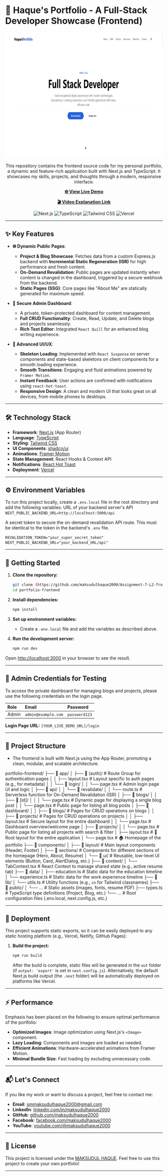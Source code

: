 # 🚀 Haque's Portfolio - A Full-Stack Developer Showcase (Frontend)

<div align="center">
  <img src="./public/preview.png" height="400" width="800" alt="Haque's Portfolio Cover"/>
</div>

<p align="center">
  This repository contains the frontend source code for my personal portfolio, a dynamic and feature-rich application built with Next.js and TypeScript. It showcases my skills, projects, and thoughts through a modern, responsive interface.
</p>

<p align="center">
  <a href="https://portfolio-frontend-nu-six.vercel.app" target="_blank">
    <strong>🌐 View Live Demo</strong>
  </a>
</p>

<p align="center">
  <a href="https://drive.google.com/file/d/1fwL1vwCjXs27QY8oTPCHHUdOKf4IPShe/view?usp=sharing">
    <strong>🎬 Video Explanation Link</strong>
  </a>
</p>

<p align="center">
  <img src="https://img.shields.io/badge/Next.js-000000?style=for-the-badge&logo=nextdotjs&logoColor=white" alt="Next.js"/>
  <img src="https://img.shields.io/badge/TypeScript-3178C6?style=for-the-badge&logo=typescript&logoColor=white" alt="TypeScript"/>
  <img src="https://img.shields.io/badge/Tailwind_CSS-38B2AC?style=for-the-badge&logo=tailwind-css&logoColor=white" alt="Tailwind CSS"/>
  <img src="https://img.shields.io/badge/Vercel-000000?style=for-the-badge&logo=vercel&logoColor=white" alt="Vercel"/>
</p>

---

## ✨ Key Features

* **🌐 Dynamic Public Pages**:
    * **Project & Blog Showcase**: Fetches data from a custom Express.js backend with **Incremental Static Regeneration (ISR)** for high performance and fresh content.
    * **On-Demand Revalidation**: Public pages are updated instantly when content is changed in the dashboard, triggered by a secure webhook from the backend.
    * **Static Pages (SSG)**: Core pages like "About Me" are statically generated for maximum speed.

* **🔐 Secure Admin Dashboard**:
    * A private, token-protected dashboard for content management.
    * **Full CRUD Functionality**: Create, Read, Update, and Delete blogs and projects seamlessly.
    * **Rich Text Editor**: Integrated `React Quill` for an enhanced blog writing experience.

* **🎨 Advanced UI/UX**:
    * **Skeleton Loading**: Implemented with `React Suspense` on server components and state-based skeletons on client components for a smooth loading experience.
    * **Smooth Transitions**: Engaging and fluid animations powered by `Framer Motion`.
    * **Instant Feedback**: User actions are confirmed with notifications using `react-hot-toast`.
    * **Responsive Design**: A clean and modern UI that looks great on all devices, from mobile phones to desktops.

---

## 🛠️ Technology Stack

* **Framework**: [Next.js](https://nextjs.org/) (App Router)
* **Language**: [TypeScript](https://www.typescriptlang.org/)
* **Styling**: [Tailwind CSS](https://tailwindcss.com/)
* **UI Components**: [shadcn/ui](https://ui.shadcn.com/)
* **Animations**: [Framer Motion](https://www.framer.com/motion/)
* **State Management**: React Hooks & Context API
* **Notifications**: [React Hot Toast](https://react-hot-toast.com/)
* **Deployment**: [Vercel](https://vercel.com/)

---

## ⚙️ Environment Variables

To run this project locally, create a `.env.local` file in the root directory and add the following variables:
URL of your backend server's API `NEXT_PUBLIC_BACKEND_URL=http://localhost:5000/api` 

A secret token to secure the on-demand revalidation API route.
This must be identical to the token in the backend's `.env` file.
```
REVALIDATION_TOKEN="your_super_secret_token"
NEXT_PUBLIC_BACKEND_URL="your_backend_URL/api"
```

---

## 🚀 Getting Started

1.  **Clone the repository:**
    ```bash
    git clone (https://github.com/maksudulhaque2000/Assignment-7-L2-frontend)
    cd portfolio-frontend
    ```

2.  **Install dependencies:**
    ```bash
    npm install
    ```

3.  **Set up environment variables:**
    * Create a `.env.local` file and add the variables as described above.

4.  **Run the development server:**
    ```bash
    npm run dev
    ```

Open [http://localhost:3000](http://localhost:3000) in your browser to see the result.

---

## 🔑 Admin Credentials for Testing

To access the private dashboard for managing blogs and projects, please use the following credentials on the login page.

| Role  | Email                 | Password      |
| :---- | :-------------------- | :------------ |
| Admin | `admin@example.com`   | `password123` |

**Login Page URL:** `[YOUR_LIVE_DEMO_URL]/login`

---

## 📂 Project Structure

- The frontend is built with Next.js using the App Router, promoting a clean, modular, and scalable architecture.

portfolio-frontend/
├── 📁 app/
│   ├── 📁 (auth)/                 # Route Group for authentication pages
│   │   ├── layout.tsx             # Layout specific to auth pages (e.g., for metadata)
│   │   └── 📁 login/
│   │       └── page.tsx           # Admin login page UI and logic
│   ├── 📁 api/
│   │   └── 📁 revalidate/
│   │       └── route.ts           # Serverless function for On-Demand Revalidation (ISR)
│   ├── 📁 blogs/
│   │   ├── 📁 [id]/
│   │   │   └── page.tsx           # Dynamic page for displaying a single blog post
│   │   └── page.tsx               # Public page for listing all blog posts
│   ├── 📁 dashboard/
│   │   ├── 📁 blogs/               # Pages for CRUD operations on blogs
│   │   ├── 📁 projects/            # Pages for CRUD operations on projects
│   │   ├── layout.tsx             # Secure layout for the entire dashboard
│   │   └── page.tsx               # Dashboard overview/welcome page
│   ├── 📁 projects/
│   │   └── page.tsx               # Public page for listing all projects with search & filter
│   ├── layout.tsx                 # 🌳 Root layout for the entire application
│   └── page.tsx                   # 🏠 Homepage of the portfolio
├── 📁 components/
│   ├── 📁 layout/                # Main layout components (Header, Footer)
│   ├── 📁 sections/              # Components for different sections of the homepage (Hero, About, Resume)
│   └── 📁 ui/                    # Reusable, low-level UI elements (Button, Card, AlertDialog, etc.)
├── 📁 context/
│   └── TabContext.tsx             # React Context to manage shared state (e.g., active resume tab)
├── 📁 data/
│   ├── education.ts               # Static data for the education timeline
│   └── experience.ts              # Static data for the work experience timeline
├── 📁 lib/
│   └── utils.ts                   # Utility functions (e.g., `cn` for Tailwind classnames)
├── 📁 public/
│   └── ...                        # Static assets (images, fonts, resume PDF)
├── types.ts                       #  TypeScript type definitions (Project, Blog, etc.)
└── ...                            # Root configuration files (.env.local, next.config.js, etc.)                     

---

## 🚢 Deployment

This project supports static exports, so it can be easily deployed to any static hosting platform (e.g., Vercel, Netlify, GitHub Pages):

1.  **Build the project:**
    ```bash
    npm run build
    ```
    After the build is complete, static files will be generated in the `out` folder (if `output: 'export'` is set in `next.config.js`). Alternatively, the default Next.js build output (the `.next` folder) will be automatically deployed on platforms like Vercel.

---

## ⚡ Performance

Emphasis has been placed on the following to ensure optimal performance of the portfolio:

* **Optimized Images**: Image optimization using Next.js's `<Image>` component.
* **Lazy Loading**: Components and images are loaded as needed.
* **Efficient Animations**: Hardware-accelerated animations from Framer Motion.
* **Minimal Bundle Size**: Fast loading by excluding unnecessary code.

---

## 📬 Let's Connect

If you like my work or want to discuss a project, feel free to contact me:

* **Email**: [smmaksudulhaque2000@gmail.com](mailto:smmaksudulhaque2000@gmail.com)
* **LinkedIn**: [linkedin.com/in/maksudulhaque2000](https://www.linkedin.com/in/maksudulhaque2000/)
* **GitHub**: [github.com/maksudulhaque2000](https://github.com/maksudulhaque2000)
* **Facebook**: [facebook.com/maksudulhaque2000](https://www.facebook.com/maksudulhaque2000)
* **YouTube**: [youtube.com/@maksudulhaque2000](https://www.youtube.com/@maksudulhaque2000)

---

## 📜 License

This project is licensed under the [MAKSUDUL HAQUE](HAQUE). Feel free to use this project to create your own portfolio!

---